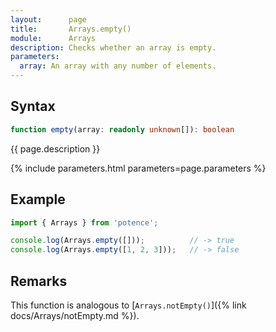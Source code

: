 ```yaml
---
layout:      page
title:       Arrays.empty()
module:      Arrays
description: Checks whether an array is empty.
parameters:
  array: An array with any number of elements.
---
```

## Syntax

```ts
function empty(array: readonly unknown[]): boolean
```

<p class="description">{{ page.description }}</p>
{% include parameters.html parameters=page.parameters %}

## Example

```ts
import { Arrays } from 'potence';

console.log(Arrays.empty([]));          // -> true
console.log(Arrays.empty([1, 2, 3]));   // -> false
```

## Remarks

This function is analogous to [`Arrays.notEmpty()`]({% link docs/Arrays/notEmpty.md %}).
